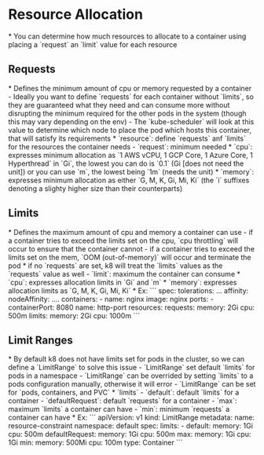 <h1>Resource Allocation</h1>
* You can determine how much resources to allocate to a container using placing a `request` an `limit` value for each resource
<h2>Requests</h2>
* Defines the minimum amount of cpu or memory requested by a container
  - Ideally you want to define `requests` for each container without `limits`, so they are guaranteed what they need and can consume more without disrupting the minimum required for the other pods in the system (though this may vary depending on the env)
  - The `kube-scheduler` will look at this value to determine which node to place the pod which hosts this container, that will satisfy its requirements
* `resource`: define `requests` anf `limits` for the resources the container needs
  - `request`: minimum needed
    * `cpu`: expresses minimum allocation as `1 AWS vCPU, 1 GCP Core, 1 Azure Core, 1 Hyperthread` in `Gi`, the lowest you can do is `0.1` (Gi [does not need the unit]) or you can use `m`, the lowest being `1m` (needs the unit)
    * `memory`: expresses minimum allocation  as either `G, M, K, Gi, Mi, Ki` (the `i` suffixes denoting a slighty higher size than their counterparts)
<h2>Limits</h2>
* Defines the maximum amount of cpu and memory a container can use
  - if a container tries to exceed the limits set on the cpu, `cpu throttling` will occur to ensure that the container cannot
  - if a container tries to exceed the limits set on the mem, `OOM (out-of-memory)` will occur and terminate the pod
  * if no `requests` are set, k8 will treat the `limits` values as the `requests` value as well
  - `limit`: maximum the container can consume
    * `cpu`: expresses allocation limits in `Gi` and `m`
    * `memory`: expresses allocation limits as `G, M, K, Gi, Mi, Ki`
* Ex:
```
spec:
  tolerations:
    ...
  affinity:
    nodeAffinity:
      ....
  containers:
  - name: nginx
    image: nginx
    ports:
    - containerPort: 8080
      name: http-port
    resources:
      requests: 
        memory: 2Gi
        cpu: 500m
      limits:
        memory: 2Gi
        cpu: 1000m
```

<h2>Limit Ranges</h2>
* By default k8 does not have limits set for pods in the cluster, so we can define a `LimitRange` to solve this issue
  - `LimitRange` set default `limits` for pods in a namespace
  - `LimitRange` can be overrided by setting `limits` to a pods configuration manually, otherwise it will error
  - `LimitRange` can be set for `pods, containers, and PVC`
* `limits`
  - `default`: default `limits` for a container
  - `defaultRequest`: default `requests` for a container
  - `max`: maximum `limits` a container can have
  - `min`: minimum `requests` a container can have
* Ex:
```
apiVersion: v1
kind: LimitRange
metadata:
  name: resource-constraint
  namespace: default
spec:
  limits:
  - default:
      memory: 1Gi
      cpu: 500m
    defaultRequest:
      memory: 1Gi
      cpu: 500m
    max:
      memory: 1Gi
      cpu: 1Gi
    min:
      memory: 500Mi
      cpu: 100m
    type: Container
```
